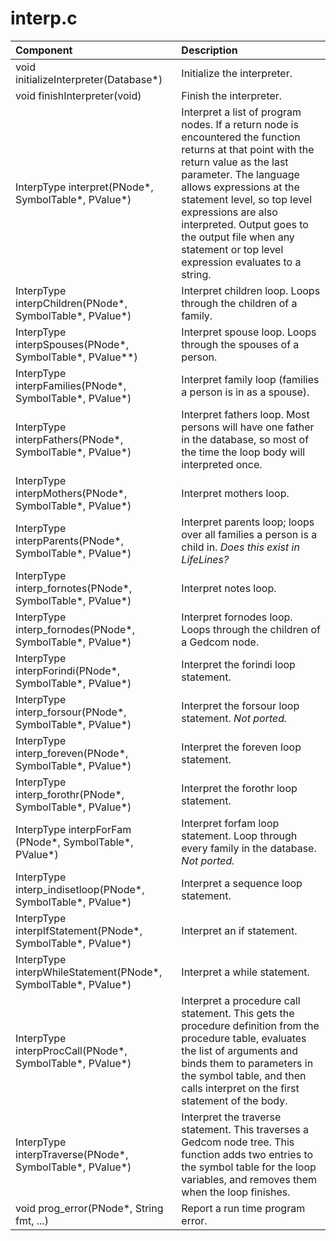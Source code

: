 # interp.c

|Component|Description|
|:---|:---|
|void initializeInterpreter(Database*)|Initialize the interpreter.|
|void finishInterpreter(void)|Finish the interpreter.|
|InterpType interpret(PNode\*, SymbolTable\*, PValue\*)|Interpret a list of program nodes. If a return node is encountered the function returns at that point with the return value as the last parameter. The language allows expressions at the statement level, so top level expressions are also interpreted. Output goes to the output file when any statement or top level expression evaluates to a string.|
|InterpType interpChildren(PNode\*, SymbolTable\*, PValue\*)|Interpret children loop. Loops through the children of a family.|
|InterpType interpSpouses(PNode\*, SymbolTable\*, PValue\**)|Interpret spouse loop. Loops through the spouses of a person.|
|InterpType interpFamilies(PNode\*, SymbolTable\*, PValue\*)|Interpret family loop (families a person is in as a spouse).|
|InterpType interpFathers(PNode\*, SymbolTable\*, PValue\*)|Interpret fathers loop. Most persons will have one father in the database, so most of the time the loop body will interpreted once.|
|InterpType interpMothers(PNode\*, SymbolTable\*, PValue\*)|Interpret mothers loop.|
|InterpType interpParents(PNode\*, SymbolTable\*, PValue\*)|Interpret parents loop; loops over all families a person is a child in. *Does this exist in LifeLines?*|
|InterpType interp_fornotes(PNode\*, SymbolTable\*, PValue\*)|Interpret notes loop.|
|InterpType interp_fornodes(PNode\*, SymbolTable\*, PValue\*)|Interpret fornodes loop. Loops through the children of a Gedcom node.|
|InterpType interpForindi(PNode\*, SymbolTable\*, PValue\*)|Interpret the forindi loop statement.|
|InterpType interp_forsour(PNode\*, SymbolTable\*, PValue\*)|Interpret the forsour loop statement. *Not ported.*|
|InterpType interp_foreven(PNode\*, SymbolTable\*, PValue\*)|Interpret the foreven loop statement.|
|InterpType interp_forothr(PNode\*, SymbolTable\*, PValue\*)|Interpret the forothr loop statement.|
|InterpType interpForFam (PNode\*, SymbolTable\*, PValue\*)|Interpret forfam loop statement. Loop through every family in the database. *Not ported.*|
|InterpType interp_indisetloop(PNode\*, SymbolTable\*, PValue\*)|Interpret a sequence loop statement.|
|InterpType interpIfStatement(PNode\*, SymbolTable\*, PValue\*)|Interpret an if statement.|
|InterpType interpWhileStatement(PNode\*, SymbolTable\*, PValue\*)|Interpret a while statement.|
|InterpType interpProcCall(PNode\*, SymbolTable\*, PValue\*)|Interpret a procedure call statement. This gets the procedure definition from the procedure table, evaluates the list of arguments and binds them to parameters in the symbol table, and then calls interpret on the first statement of the body.|
|InterpType interpTraverse(PNode\*, SymbolTable\*, PValue\*)|Interpret the traverse statement. This traverses a Gedcom node tree. This function adds two entries to the symbol table for the loop variables, and removes them when the loop finishes.|
|void prog_error(PNode*, String fmt, ...)|Report a run time program error.|)|Interpret notes loop.|
